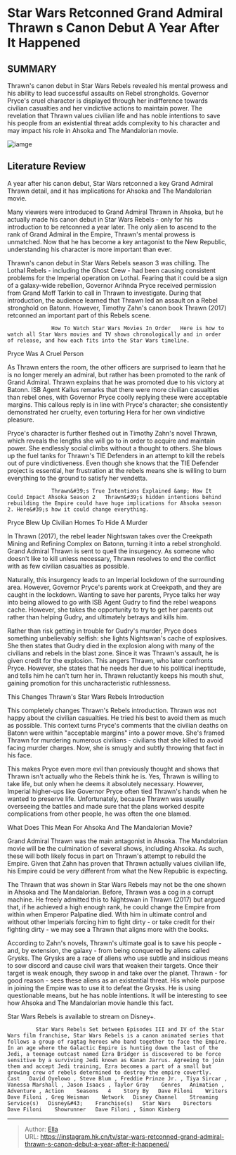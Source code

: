 # Star Wars Retconned Grand Admiral Thrawn s Canon Debut A Year After It Happened


## SUMMARY 



  Thrawn&#39;s canon debut in Star Wars Rebels revealed his mental prowess and his ability to lead successful assaults on Rebel strongholds.   Governor Pryce&#39;s cruel character is displayed through her indifference towards civilian casualties and her vindictive actions to maintain power.   The revelation that Thrawn values civilian life and has noble intentions to save his people from an existential threat adds complexity to his character and may impact his role in Ahsoka and The Mandalorian movie.  

![iamge](https://static1.srcdn.com/wordpress/wp-content/uploads/2023/12/lars-mikkelsen-as-grand-admiral-thrawn-in-ahsoka.jpg)

## Literature Review
A year after his canon debut, Star Wars retconned a key Grand Admiral Thrawn detail, and it has implications for Ahsoka and The Mandalorian movie.




Many viewers were introduced to Grand Admiral Thrawn in Ahsoka, but he actually made his canon debut in Star Wars Rebels - only for his introduction to be retconned a year later. The only alien to ascend to the rank of Grand Admiral in the Empire, Thrawn&#39;s mental prowess is unmatched. Now that he has become a key antagonist to the New Republic, understanding his character is more important than ever.




Thrawn&#39;s canon debut in Star Wars Rebels season 3 was chilling. The Lothal Rebels - including the Ghost Crew - had been causing consistent problems for the Imperial operation on Lothal. Fearing that it could be a sign of a galaxy-wide rebellion, Governor Arihnda Pryce received permission from Grand Moff Tarkin to call in Thrawn to investigate. During that introduction, the audience learned that Thrawn led an assault on a Rebel stronghold on Batonn. However, Timothy Zahn&#39;s canon book Thrawn (2017) retconned an important part of this Rebels scene.

                  How To Watch Star Wars Movies In Order   Here is how to watch all Star Wars movies and TV shows chronologically and in order of release, and how each fits into the Star Wars timeline.    


 Pryce Was A Cruel Person 
          




As Thrawn enters the room, the other officers are surprised to learn that he is no longer merely an admiral, but rather has been promoted to the rank of Grand Admiral. Thrawn explains that he was promoted due to his victory at Batonn. ISB Agent Kallus remarks that there were more civilian casualties than rebel ones, with Governor Pryce coolly replying these were acceptable margins. This callous reply is in line with Pryce&#39;s character; she consistently demonstrated her cruelty, even torturing Hera for her own vindictive pleasure.

Pryce&#39;s character is further fleshed out in Timothy Zahn&#39;s novel Thrawn, which reveals the lengths she will go to in order to acquire and maintain power. She endlessly social climbs without a thought to others. She blows up the fuel tanks for Thrawn&#39;s TIE Defenders in an attempt to kill the rebels out of pure vindictiveness. Even though she knows that the TIE Defender project is essential, her frustration at the rebels means she is willing to burn everything to the ground to satisfy her vendetta.




                  Thrawn&#39;s True Intentions Explained &amp; How It Could Impact Ahsoka Season 2   Thrawn&#39;s hidden intentions behind rebuilding the Empire could have huge implications for Ahsoka season 2. Here&#39;s how it could change everything.    



 Pryce Blew Up Civilian Homes To Hide A Murder 
          

In Thrawn (2017), the rebel leader Nightswan takes over the Creekpath Mining and Refining Complex on Batonn, turning it into a rebel stronghold. Grand Admiral Thrawn is sent to quell the insurgency. As someone who doesn&#39;t like to kill unless necessary, Thrawn resolves to end the conflict with as few civilian casualties as possible.

Naturally, this insurgency leads to an Imperial lockdown of the surrounding area. However, Governor Pryce&#39;s parents work at Creekpath, and they are caught in the lockdown. Wanting to save her parents, Pryce talks her way into being allowed to go with ISB Agent Gudry to find the rebel weapons cache. However, she takes the opportunity to try to get her parents out rather than helping Gudry, and ultimately betrays and kills him.




Rather than risk getting in trouble for Gudry&#39;s murder, Pryce does something unbelievably selfish: she lights Nightswan&#39;s cache of explosives. She then states that Gudry died in the explosion along with many of the civilians and rebels in the blast zone. Since it was Thrawn&#39;s assault, he is given credit for the explosion. This angers Thrawn, who later confronts Pryce. However, she states that he needs her due to his political ineptitude, and tells him he can&#39;t turn her in. Thrawn reluctantly keeps his mouth shut, gaining promotion for this uncharacteristic ruthlessness.



 This Changes Thrawn&#39;s Star Wars Rebels Introduction 
          

This completely changes Thrawn&#39;s Rebels introduction. Thrawn was not happy about the civilian casualties. He tried his best to avoid them as much as possible. This context turns Pryce&#39;s comments that the civilian deaths on Batonn were within &#34;acceptable margins&#34; into a power move. She&#39;s framed Thrawn for murdering numerous civilians - civilians that she killed to avoid facing murder charges. Now, she is smugly and subtly throwing that fact in his face.




This makes Pryce even more evil than previously thought and shows that Thrawn isn&#39;t actually who the Rebels think he is. Yes, Thrawn is willing to take life, but only when he deems it absolutely necessary. However, Imperial higher-ups like Governor Pryce often tied Thrawn&#39;s hands when he wanted to preserve life. Unfortunately, because Thrawn was usually overseeing the battles and made sure that the plans worked despite complications from other people, he was often the one blamed.



 What Does This Mean For Ahsoka And The Mandalorian Movie? 
         

Grand Admiral Thrawn was the main antagonist in Ahsoka. The Mandalorian movie will be the culmination of several shows, including Ahsoka. As such, these will both likely focus in part on Thrawn&#39;s attempt to rebuild the Empire. Given that Zahn has proven that Thrawn actually values civilian life, his Empire could be very different from what the New Republic is expecting.




The Thrawn that was shown in Star Wars Rebels may not be the one shown in Ahsoka and The Mandalorian. Before, Thrawn was a cog in a corrupt machine. He freely admitted this to Nightswan in Thrawn (2017) but argued that, if he achieved a high enough rank, he could change the Empire from within when Emperor Palpatine died. With him in ultimate control and without other Imperials forcing him to fight dirty - or take credit for their fighting dirty - we may see a Thrawn that aligns more with the books.

According to Zahn&#39;s novels, Thrawn&#39;s ultimate goal is to save his people - and, by extension, the galaxy - from being conquered by aliens called Grysks. The Grysks are a race of aliens who use subtle and insidious means to sow discord and cause civil wars that weaken their targets. Once their target is weak enough, they swoop in and take over the planet. Thrawn - for good reason - sees these aliens as an existential threat. His whole purpose in joining the Empire was to use it to defeat the Grysks. He is using questionable means, but he has noble intentions. It will be interesting to see how Ahsoka and The Mandalorian movie handle this fact.






Star Wars Rebels is available to stream on Disney&#43;.




             Star Wars Rebels Set between Episodes III and IV of the Star Wars film franchise, Star Wars Rebels is a canon animated series that follows a group of ragtag heroes who band together to face the Empire. In an age where the Galactic Empire is hunting down the last of the Jedi, a teenage outcast named Ezra Bridger is discovered to be force sensitive by a surviving Jedi known as Kanan Jarrus. Agreeing to join them and accept Jedi training, Ezra becomes a part of a small but growing crew of rebels determined to destroy the empire covertly.  Cast   David Oyelowo , Steve Blum , Freddie Prinze Jr. , Tiya Sircar , Vanessa Marshall , Jason Isaacs , Taylor Gray    Genres   Animation , Adventure , Action    Seasons   4    Story By   Dave Filoni    Writers   Dave Filoni , Greg Weisman    Network   Disney Channel    Streaming Service(s)   Disney&#43;    Franchise(s)   Star Wars    Directors   Dave Filoni    Showrunner   Dave Filoni , Simon Kinberg       


---

> Author: [Ella](https://instagram.hk.cn/)  
> URL: https://instagram.hk.cn/tv/star-wars-retconned-grand-admiral-thrawn-s-canon-debut-a-year-after-it-happened/  

